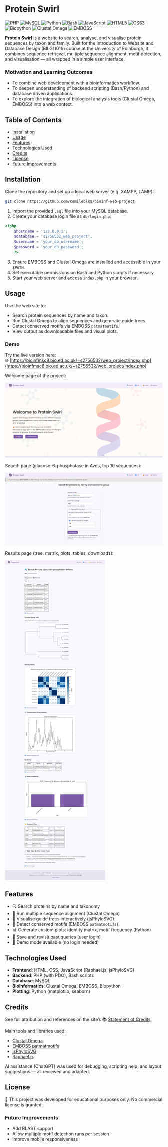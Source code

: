 # Protein Swirl
![PHP](https://img.shields.io/badge/PHP-777BB4?style=flat-square&logo=php&logoColor=white) ![MySQL](https://img.shields.io/badge/MySQL-4479A1?style=flat-square&logo=mysql&logoColor=white) ![Python](https://img.shields.io/badge/Python-3776AB?style=flat-square&logo=python&logoColor=white) ![Bash](https://img.shields.io/badge/Bash-4EAA25?style=flat-square&logo=gnubash&logoColor=white) ![JavaScript](https://img.shields.io/badge/JavaScript-F7DF1E?style=flat-square&logo=javascript&logoColor=black) ![HTML5](https://img.shields.io/badge/HTML5-E34F26?style=flat-square&logo=html5&logoColor=white) ![CSS3](https://img.shields.io/badge/CSS3-1572B6?style=flat-square&logo=css3&logoColor=white) ![Biopython](https://img.shields.io/badge/Biopython-FFC107?style=flat-square&logo=python&logoColor=black) ![Clustal Omega](https://img.shields.io/badge/Clustal--Omega-003366?style=flat-square&logo=data:image/svg+xml;base64,PHN2ZyB3aWR0aD0nMTYnIGhlaWdodD0nMTYnIHhtbG5zPSdodHRwOi8vd3d3LnczLm9yZy8yMDAwL3N2Zyc+PHJlY3Qgd2lkdGg9JzE2JyBoZWlnaHQ9JzE2JyBmaWxsPScjMDAzMzY2Jy8+PC9zdmc+) ![EMBOSS](https://img.shields.io/badge/EMBOSS-006666?style=flat-square&logo=data:image/svg+xml;base64,PHN2ZyBoZWlnaHQ9IjE2IiB3aWR0aD0iMTYiIHhtbG5zPSJodHRwOi8vd3d3LnczLm9yZy8yMDAwL3N2ZyI+PHJlY3Qgd2lkdGg9IjE2IiBoZWlnaHQ9IjE2IiBmaWxsPSIjMDA2NjY2Ii8+PC9zdmc+) 

**Protein Swirl** is a website to search, analyse, and visualise protein sequences by taxon and family. Built for the Introduction to Website and Database Design (BILG11016) course at the University of Edinburgh, it combines sequence retrieval, multiple sequence alignment, motif detection, and visualisation — all wrapped in a simple user interface.

### Motivation and Learning Outcomes
 - To combine web development with a bioinformatics workflow.
- To deepen understanding of backend scripting (Bash/Python) and database driven applications.
- To explore the integration of biological analysis tools (Clustal Omega, EMBOSS) into a web context.

## Table of Contents
- [Installation](#installation)
- [Usage](#usage)
- [Features](#features)
- [Technologies Used](#technologies-used)
- [Credits](#credits)
- [License](#license)
- [Future Improvements](#future-improvements)

## Installation
Clone the repository and set up a local web server (e.g. XAMPP, LAMP):
```bash
git clone https://github.com/cemileblks/bioinf-web-project
```
 1. Import the provided `.sql` file into your MySQL database.
 2. Create your database login file as `db/login.php`:
```php
<?php
	$hostname = '127.0.0.1';
	$database = 's2756532_web_project';
	$username = 'your_db_username';
	$password = 'your_db_password';
	?>
```
 3. Ensure EMBOSS and Clustal Omega are installed and accessible in your `$PATH`.
 4. Set executable permissions on Bash and Python scripts if necessary.
 5. Start your web server and access `index.php` in your browser.

## Usage
Use the web site to:
-   Search protein sequences by name and taxon.
-   Run Clustal Omega to align sequences and generate guide trees.
-   Detect conserved motifs via EMBOSS `patmatmotifs`.
-   View output as downloadable files and visual plots.

### Demo
Try the live version here:  
🌐  [https://bioinfmsc8.bio.ed.ac.uk/~s2756532/web_project/index.php](https://bioinfmsc8.bio.ed.ac.uk/~s2756532/web_project/index.php)

Welcome page of the project:

![Homepage](./assets/images/homepage.png)

Search page (glucose-6-phosphatase in Aves, top 10 sequences):

![Search Page](./assets/images/search_page.png)

Results page (tree, matrix, plots, tables, downloads): 

![Search Results](./assets/images/results_page.png)

## Features
-   🔍 Search proteins by name and taxonomy
-   🧬 Run multiple sequence alignment (Clustal Omega)
-   🌳 Visualise guide trees interactively (jsPhyloSVG)
-   🎯  Detect conserved motifs (EMBOSS `patmatmotifs`)
-   📊 Generate custom plots: identity matrix, motif frequency (Python)
-    💾 Save and revisit past queries (user login)
-   🧪 Demo mode available (no login needed)

## Technologies Used

-   **Frontend**: HTML, CSS, JavaScript (Raphael.js, jsPhyloSVG)
-   **Backend**: PHP (with PDO), Bash scripts
 -   **Database**: MySQL
-   **Bioinformatics**: Clustal Omega, EMBOSS, Biopython
-   **Plotting**: Python (matplotlib, seaborn)

## Credits
See full attribution and references on the site’s 📚 [Statement of Credits](https://bioinfmsc8.bio.ed.ac.uk/~s2756532/web_project/credits.php)

Main tools and libraries used:
-   [Clustal Omega](http://www.clustal.org/omega/README)
-   [EMBOSS patmatmotifs](https://emboss.bioinformatics.nl/cgi-bin/emboss/help/patmatmotifs)
-   [jsPhyloSVG](https://github.com/guyleonard/jsPhyloSVG)
-   [Raphael.js](https://dmitrybaranovskiy.github.io/raphael/)

AI assistance (ChatGPT) was used for debugging, scripting help, and layout suggestions — all reviewed and adapted.

## License

🧾 This project was developed for educational purposes only. No commercial license is granted.

### Future Improvements
-   Add BLAST support
-   Allow multiple motif detection runs per session
-   Improve mobile responsiveness
